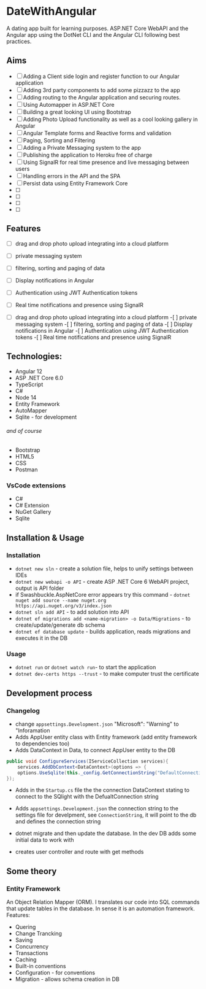 # DateWithAngular

A dating app built for learning purposes. ASP.NET Core WebAPI and the Angular app using the DotNet CLI and the Angular CLI following best practices.

## Aims

- [ ] Adding a Client side login and register function to our Angular application
- [ ] Adding 3rd party components to add some pizzazz to the app
- [ ] Adding routing to the Angular application and securing routes.
- [ ] Using Automapper in ASP.NET Core
- [ ] Building a great looking UI using Bootstrap
- [ ] Adding Photo Upload functionality as well as a cool looking gallery in Angular
- [ ] Angular Template forms and Reactive forms and validation
- [ ] Paging, Sorting and Filtering
- [ ] Adding a Private Messaging system to the app
- [ ] Publishing the application to Heroku free of charge
- [ ] Using SignalR for real time presence and live messaging between users
- [ ] Handling errors in the API and the SPA
- [ ] Persist data using Entity Framework Core
- [ ]
- [ ]
- [ ]
- [ ]

## Features

- [ ] drag and drop photo upload integrating into a cloud platform
- [ ] private messaging system
- [ ] filtering, sorting and paging of data
- [ ] Display notifications in Angular
- [ ] Authentication using JWT Authentication tokens
- [ ] Real time notifications and presence using SignalR

-[ ] drag and drop photo upload integrating into a cloud platform -[ ] private messaging system -[ ] filtering, sorting and paging of data -[ ] Display notifications in Angular -[ ] Authentication using JWT Authentication tokens -[ ] Real time notifications and presence using SignalR

## Technologies:

- Angular 12
- ASP .NET Core 6.0
- TypeScript
- C#
- Node 14
- Entity Framework
- AutoMapper
- Sqlite - for development

###### and of course

- Bootstrap
- HTML5
- CSS
- Postman

### VsCode extensions

- C#
- C# Extension
- NuGet Gallery
- Sqlite

## Installation & Usage

### Installation

- `dotnet new sln` - create a solution file, helps to unify settings between IDEs
- `dotnet new webapi -o API` - create ASP .NET Core 6 WebAPI project, output is API folder
- if Swashbuckle.AspNetCore error appears try this command - `dotnet nuget add source --name nuget.org https://api.nuget.org/v3/index.json`
- `dotnet sln add API` - to add solution into API
- `dotnet ef migrations add <name-migration> -o Data/Migrations` - to create/update/generate db schema
- `dotnet ef database update` - builds application, reads migrations and executes it in the DB

### Usage

- `dotnet run` or `dotnet watch run`- to start the application
- `dotnet dev-certs https --trust` - to make computer trust the certificate

## Development process


### Changelog

- change `appsettings.Development.json` "Microsoft": "Warning" to "Inforamation
- Adds AppUser entity class with Entity framework (add entity framework to dependencies too)
- Adds DataContext in Data, to connect AppUser entity to the DB 
```csharp
public void ConfigureServices(IServiceCollection services){
    services.AddDbContext<DataContext>(options => {
    options.UseSqlite(this._config.GetConnectionString("DefaultConnection"));
}); 
  ```
- Adds in the `Startup.cs` file the the connection DataContext stating to connect to the SQlight with the DefualtConnection string

- Adds `appsettings.Development.json` the connection string to the settings file for develpment, see `ConnectionString`, it will point to the db and defines the connection string

- dotnet migrate and then update the database. In the dev DB adds some initial data to work with 
- creates user controller and route with get methods

## Some theory

### Entity Framework

An Object Relation Mapper (ORM). I translates our code into SQL commands that update tables in the database. In sense it is an automation framework. Features:

- Quering
- Change Trancking
- Saving
- Concurrency
- Transactions
- Caching
- Built-in conventions
- Configuration - for conventions
- Migration - allows schema creation in DB
